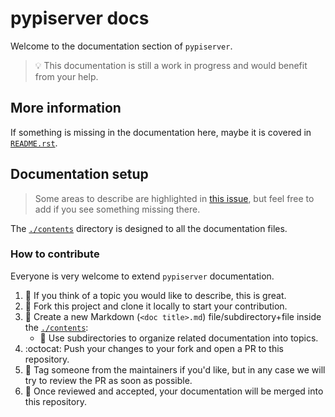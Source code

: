 # pypiserver docs

Welcome to the documentation section of `pypiserver`.  

> :bulb: This documentation is still a work in progress
> and would benefit from your help.

## More information

If something is missing in the documentation here, maybe it is covered in
[`README.rst`](../README.rst).

## Documentation setup

> Some areas to describe are highlighted in
    [this issue](https://github.com/pypiserver/pypiserver/issues/368),
    but feel free to add if you see something missing there.

The [`./contents`](./contents/) directory is designed to
 all the documentation files.

### How to contribute

Everyone is very welcome to extend `pypiserver` documentation.  

1. :thought_balloon: If you think of a topic you would like to describe, this is great.
2. :deciduous_tree: Fork this project and clone it locally to start your contribution.
3. :page_facing_up: Create a new Markdown (`<doc title>.md`) file/subdirectory+file inside the [`./contents`](./contents/):
   - :file_folder: Use subdirectories to organize related documentation into topics.
4. :octocat: Push your changes to your fork and open a PR to this repository.
5. :bell: Tag someone from the maintainers if you'd like, but in any case we will try to review the PR as soon as possible.
6. :dizzy: Once reviewed and accepted, your documentation will be merged into this repository.
